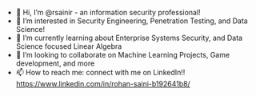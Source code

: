 - 👋 Hi, I’m @rsainir - an information security professional!
- 👀 I’m interested in Security Engineering, Penetration Testing, and Data Science!
- 🌱 I’m currently learning about Enterprise Systems Security, and Data Science focused Linear Algebra
- 💞️ I’m looking to collaborate on Machine Learning Projects, Game development, and more
- 📫 How to reach me: connect with me on LinkedIn!! https://www.linkedin.com/in/rohan-saini-b192641b8/

<!---
rsainir/rsainir is a ✨ special ✨ repository because its `README.md` (this file) appears on your GitHub profile.
You can click the Preview link to take a look at your changes.
--->
